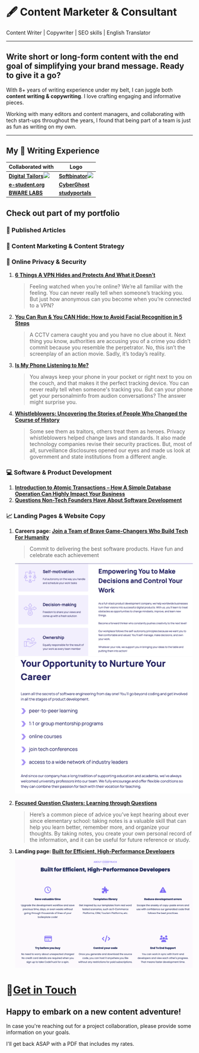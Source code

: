 # 🖋️ Content Marketer & Consultant
Content Writer | Copywriter | SEO skills | English Translator

---

## Write short or long-form content with the end goal of simplifying your brand message. Ready to give it a go?
With 8+ years of writing experience under my belt, I can juggle both **content writing & copywriting**. I love crafting engaging and informative pieces.

Working with many editors and content managers, and collaborating with tech start-ups throughout the years, I found that being part of a team is just as fun as writing on my own.

---


## My 🎯 Writing Experience
| Collaborated with | Logo |
|---|---|
 **[Digital Tailors](https://www.digitaltailors.agency)![ ](logoDT.png)** | **[Softbinator](https://softbinator.com)![ ](logoSFTB.png)** | **[Code Truck](https://codetruck.io)** 
| **[e-student.org](https://e-student.org)**   | **[CyberGhost](https://www.cyberghostvpn.com)**  | **[Altrady](https://www.altrady.com)**     
| **[BWARE LABS](https://bwarelabs.com)**      | **[studyportals](https://studyportals.com)** | **[3DLOOK](https://3dlook.ai)** | 


## Check out part of my portfolio

### 📰 Published Articles

### 📍 Content Marketing & Content Strategy

### 🔐 Online Privacy & Security
1. **[6 Things A VPN Hides and Protects And What it Doesn’t](https://www.cyberghostvpn.com/privacyhub/what-does-vpn-hide/)**
   
     > Feeling watched when you’re online? We’re all familiar with the feeling. You can never really tell when someone’s tracking you. But just how anonymous can you become when you’re connected to a VPN?
     
3. **[You Can Run & You CAN Hide: How to Avoid Facial Recognition in 5 Steps](https://www.cyberghostvpn.com/privacyhub/how-to-avoid-facial-recognition/)**

   > A CCTV camera caught you and you have no clue about it. Next thing you know, authorities are accusing you of a crime you didn’t commit because you resemble the perpetrator. No, this isn’t the screenplay of an action movie. Sadly, it’s today’s reality.
   
5. **[Is My Phone Listening to Me?](https://www.cyberghostvpn.com/privacyhub/is-my-phone-listening-to-me/)**

   > You always keep your phone in your pocket or right next to you on the couch, and that makes it the perfect tracking device. You can never really tell when someone's tracking you. But can your phone get your personalminfo from audion conversations? The answer might surprise you.
     
7.  **[Whistleblowers: Uncovering the Stories of People Who Changed the Course of History](https://www.cyberghostvpn.com/privacyhub/whistleblowers-uncovering-the-stories-of-people-who-changed-the-course-of-history/)**

    > Some see them as traitors, others treat them as heroes. Privacy whistleblowers helped change laws and standards. It also made technology companies revise their security practices. But, most of all, surveillance disclosures opened our eyes and made us look at government and state institutions from a different angle.



### 💻 Software & Product Development

1. **[Introduction to Atomic Transactions – How A Simple Database Operation Can Highly Impact Your Business]( https://blog.softbinator.com/atomic-transactions-database-impact-business/)**
2. **[Questions Non-Tech Founders Have About Software Development](https://blog.softbinator.com/questions-non-tech-founders-software-development/)**
  
  
### 📈 Landing Pages & Website Copy

1. **Careers page: [Join a Team of Brave Game-Changers Who Build Tech For Humanity](https://softbinator.com/careers/)**

    > Commit to delivering the best software products. Have fun and celebrate each achievement

    ![ ](assets/CareersP.png)
    ![ ](assets/CareersP2v2.png)
    
3. **[Focused Question Clusters: Learning through Questions](https://e-student.org/focused-question-clusters/)**

     > Here’s a common piece of advice you’ve kept hearing about ever since elementary school: taking notes is a valuable skill that can help you learn better, remember more, and organize your thoughts. By taking notes, you create your own personal record of the information, and it can be useful for future reference or study.
     
5. **Landing page: [Built for Efficient, High-Performance Developers](https://codetruck.io)**

   ![ ](assets/LP.png)

   


# 🔗[Get in Touch](https://ro.linkedin.com/in/daniela-dana-valentina-vioreanu-48617b3a)

## Happy to embark on a new content adventure!

In case you're reaching out for a project collaboration, please provide some information on your goals.

I'll get back ASAP with a PDF that includes my rates.


